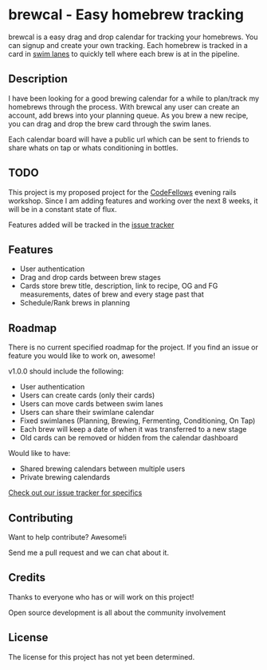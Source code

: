 brewcal - Easy homebrew tracking
=======
brewcal is a easy drag and drop calendar for tracking your homebrews.
You can signup and create your own tracking.  Each homebrew is tracked in a card in [swim lanes](http://en.wikipedia.org/wiki/Swim_lane) to quickly tell where each brew is at in the pipeline.

Description
-----------
I have been looking for a good brewing calendar for a while to plan/track my homebrews through the process. With brewcal any user can create an account, add brews into your planning queue. As you brew a new recipe, you can drag and drop the brew card through the swim lanes.   

Each calendar board will have a public url which can be sent to friends to share whats on tap or whats conditioning in bottles.

TODO
----
This project is my proposed project for the [CodeFellows](http://www.codefellows.org) evening rails workshop. Since I am adding features and working over the next 8 weeks, it will be in a constant state of flux.

Features added will be tracked in the [issue tracker](https://github.com/kevinvanderlugt/brewcal/issues)

Features
--------
* User authentication
* Drag and drop cards between brew stages
* Cards store brew title, description, link to recipe, OG and FG measurements, dates of brew and every stage past that
* Schedule/Rank brews in planning

Roadmap
-------
There is no current specified roadmap for the project. If you find an issue or feature you would like to work on, awesome!

v1.0.0 should include the following:
* User authentication
* Users can create cards (only their cards)
* Users can move cards between swim lanes
* Users can share their swimlane calendar
* Fixed swimlanes (Planning, Brewing, Fermenting, Conditioning, On Tap)
* Each brew will keep a date of when it was transferred to a new stage
* Old cards can be removed or hidden from the calendar dashboard

Would like to have:
* Shared brewing calendars between multiple users
* Private brewing calendards


[Check out our issue tracker for specifics](https://github.com/kevinvanderlugt/brewcal/issues)

Contributing
------------
Want to help contribute?  Awesome!i

Send me a pull request and we can chat about it.

Credits
-------
Thanks to everyone who has or will work on this project!  

Open source development is all about the community involvement

License
-------
The license for this project has not yet been determined.

